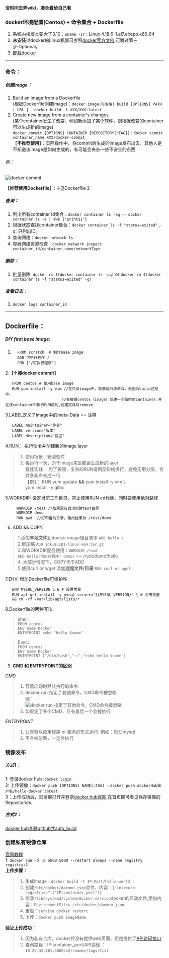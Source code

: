 **没时间去弄wiki，凑合着给自己看**
### docker环境配置(Centos) + 命令集合 + Dockerfile
1. 系统内核版本要大于3.10：`uname -sr` : Linux 4.18.6-1.el7.elrepo.x86_64   
2. **未安装**过docker的Linux机器可参照[docker官方文档](https://docs.docker.com/install/linux/docker-ce/centos/#install-docker-ce-1),可跳过第三步:Optional。  
3. [卸载docker](https://my.oschina.net/lwenhao/blog/1617108)
---
### 命令：
##### 创建image：
1. Build an image from a Dockerfile  
(根据Dockerfile创建image)：`docker image(可省略) build [OPTIONS] PATH | URL | -` 
`docker build -t XXX/XXX:latest . `
2. Create new image from a container's changes  
(某个container发生了改变，例如新添加了某个软件，则根据改变的container可以生成新的image):  
`docker commit [OPTIONS] CONTAINER [REPOSITORY[:TAG]]` : `docker commit container_name XXX/docker-commit`  
【**不推荐使用**】：实际操作中，将commit后生成的image发布出去，其他人是不知道该image是如何生成的，有可能会夹杂一些不安全的东西
###### 例：
![docker commit](https://github.com/momokanni/docker/blob/master/piture/%E5%BE%AE%E4%BF%A1%E6%88%AA%E5%9B%BE_20180910183210.png?raw=true)

【**推荐使用Dockerfile**】:  ↓见Dockerfile 2


##### 查询：
1. 列出所有container id集合：`docker container ls -aq` == `docker container ls -a | awk {'print$1'}`
2. 根据状态查找container集合：`docker container ls -f "status=exited"` ,-q: 只列出ID。  
3. 查询网络：`docker network ls`  
4. 容器网络资源检查：`docker network inspect container_id/container_name/networkType`
##### 删除：
1. 批量删除: `docker rm $(docker container ls -aq)` or `docker rm $(docker container ls -f "status=exited" -q)`

##### 查看日志：
1. `docker logs container_id`

---


## Dockerfile：
##### DIY first base image: 
1. ```
     FROM scratch  # 制作base image
     ADD 可执行程序 /
     CMD ["/可执行程序"]
2.【**↑接docker commit**】
  ```
     FROM centos # 使用base image
     RUN yum install -y vim //在只读image中，能够运行该命令，是因为build过程中，  
                           //会根据centos（image）创建一个临时的container,并在该container中执行RUN语句,创建完成后remove
  ```
  3.LABEL定义了image中的meta-Data == 注释
  ```
     LABEL maintainer="作者"
     LABEL version="版本"
     LABEL description="描述"
  ```
  
  4.RUN：  执行命令并创建新的image layer
  >1. 使用场景：安装软件  
  >2. 每运行一次，对于image来说都会生成新的layer  
      最佳实践： 为了美观，复杂的RUN请用反斜线换行，避免无用分层，合并多条命令成一行  
      【例】： RUN yum update **&&** yum install -y vim \  
              yum install -y glibc
              
  5.WORKDIR: 设定当前工作目录，禁止使用RUN cd代替，同时要使用绝对路径  
  ```
       WORKDIR /test //如果没有自动创建test目录  
       WORKDIR demo  
       RUN pwd  //打印当前目录，输出结果为 /test/demo
 ```
    
  6. ADD && COPY: 
  >1.添加**本地文件**到docker image根目录中 `ADD hello /`  
  >2.解压缩 `ADD jdk-8u181-linux-x64.tar.gz`  
  >3.和WORKDIR配合使用：`WORKDIR /root`  
     `ADD hello(可执行程序) demo/` == /root/demo/hello  
  >4. 大部分情况下，COPY优于ADD  
  >5.使用curl or wget 添加**远程文件/目录** `RUN curl or wget`
  
  7.ENV: 增加Dockerfile可维护性
  ```
     ENV MYSQL_VERSION 5.6 # 设置常量
     RUN apt-get install -y mysql-server="${MYSQL_VERSION}" \ # 引用常量
     && rm -rf /var/lib/apt/lists/*
  ```
  8.Dockerfile的两种写法:
  >shell:  
        `FROM centos`</br>
        ` ENV name Docker `</br>
        `ENTRYPOINT echo "hello $name"`
       
  >Exec:   
        `FROM centos`  </br>
        `ENV name Docker`  </br>
        `ENTRYPOINT ["/bin/bash","-c","echo hello $name"]`   
  
  9. **CMD 和 ENTRYPOINT的区别**  
  
  *CMD*
  >1. 容器启动时默认执行的命令
  >2. docker run 指定了其他命令，CMD命令被忽略  
  例：  
  ![docker run 指定了其他命令，CMD命令被忽略](https://github.com/momokanni/docker/blob/master/piture/%E5%BE%AE%E4%BF%A1%E6%88%AA%E5%9B%BE_20180911160545.png)  
  >3. 如果定了多个CMD，只有最后一个会被执行  
  
  *ENTRYPOINT*  
  >1. 让容器以应用程序 or 服务的形式运行. 例如：启动mysql
  >2. 不会被忽略，一定会执行
  
### 镜像发布

##### 方式1：
1: 登录docker hub :`docker login` </br>
2: 上传镜像：`docker push [OPTIONS] NAME[:TAG]` ：`docker push dockerHub账户名/hello-docker:latest`  
3：上传成功后，浏览器打开并登录[docker hub官网](https://hub.docker.com),在首页即可看见保存镜像的Repositories.</br>

##### 方式2：
[docker hub关联github并auto_build](https://blog.csdn.net/tina_ttl/article/details/51326011#%E5%A6%82%E4%BD%95%E5%9C%A8dockerhub%E4%B8%AD%E5%88%A9%E7%94%A8github%E4%B8%8A%E7%9A%84dockfile%E8%BF%9B%E8%A1%8Cauto-build)

### 创建私有镜像仓库
[官网教程](https://hub.docker.com/_/registry/)  
1: `docker run -d -p 5000:5000 --restart always --name registry registry:2`</br>
**上传步骤：**  
>1. 生成image：`docker build -t IP:Port/hello-world .`  
>2. 创建`/etc/docker/daemon.json`文件，内容：`{"insecure-registries":["IP:container_port"]}`  
>3. 修改`/lib/systemd/system/docker.service`docker的启动文件,添加内容：`EnvironmentFile=-/etc/docker/daemon.json`  
>4. 重启：`service docker restart`  
>5. 上传：`docker push imageName` 

 **验证上传成功：**  
>1. 因为私有仓库，docker并没有提供web页面，但是提供了[API访问接口](https://docs.docker.com/registry/spec/api/)  
>2. 查询路径：IP:container_port/API路径 ：`10.25.32.181:5000/v2/<name>/tags/list`

